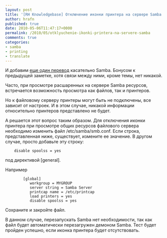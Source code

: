 ```yaml
---
layout: post
title: '[RH Knowledgebase] Отключение иконки принтера на сервере Samba'
author: hrafn
published: true
date: 2010-05-06T11:47:17+0000
permalink: /2010/05/otklyuchenie-ikonki-printera-na-servere-samba
comments: true
categories:
- samba
- printing
- translate
---
```


И добавим [еще один перевод](http://kbase.redhat.com/faq/docs/DOC-4813)
касательно Samba. Бонусом к предыдущей заметке, хотя связи между ними, кроме
темы, нет никакой.

<!--more-->

Часто, при просмотре расшаренных на сервере Samba ресурсов, встречается
возможность просмотра как файлов, так и принтеров.

Но к файловому серверу принтеры могут быть не подключены, все зависит от
настроек. И в этом случае, никакой информации относительно принтеров
представлено не будет.

А решается этот вопрос таким образом. Для отключения иконки принтера при
просмотре общих ресурсов файлового сервера необходимо изменить файл
/etc/samba/smb.conf. Если строка, представленная ниже, существует, измените ее
значение. В другом случае, просто добавьте эту строку:

		disable spoolss = yes

под директивой [general].

Например

		    [global]
		       workgroup = MYGROUP
		       server string = Samba Server
		       printcap name = /etc/printcap
		       load printers = yes
		       disable spoolss = yes

Сохраните и закройте файл.

В данном случае, перезапускать Samba нет необходимости, так как файл будет
автоматически перезагружен демоном Samba. Тест будет пройден успешно, если
иконка принтера будет отсутствовать.

